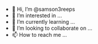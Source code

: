 - 👋 Hi, I’m @samson3reeps
- 👀 I’m interested in ...
- 🌱 I’m currently learning ...
- 💞️ I’m looking to collaborate on ...
- 📫 How to reach me ...

<!---
samson3reeps/samson3reeps is a ✨ special ✨ repository because its `README.md` (this file) appears on your GitHub profile.
You can click the Preview link to take a look at your changes.
--->

